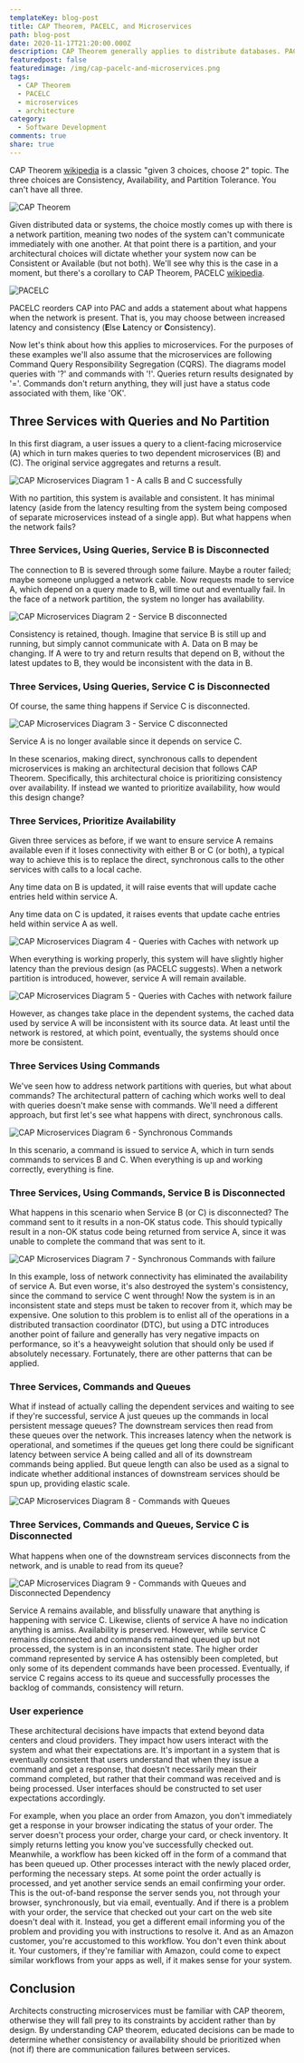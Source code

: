 ```yaml
---
templateKey: blog-post
title: CAP Theorem, PACELC, and Microservices
path: blog-post
date: 2020-11-17T21:20:00.000Z
description: CAP Theorem generally applies to distribute databases. PACELC builds on CAP and describes system behavior when no network partition exists. Both of these can be applied in the context of microservices.
featuredpost: false
featuredimage: /img/cap-pacelc-and-microservices.png
tags:
  - CAP Theorem
  - PACELC
  - microservices
  - architecture
category:
  - Software Development
comments: true
share: true
---
```


CAP Theorem [wikipedia](https://en.wikipedia.org/wiki/CAP_theorem) is a classic "given 3 choices, choose 2" topic. The three choices are Consistency, Availability, and Partition Tolerance. You can't have all three.

![CAP Theorem](/img/cap-theorem.png)

Given distributed data or systems, the choice mostly comes up with there is a network partition, meaning two nodes of the system can't communicate immediately with one another. At that point there is a partition, and your architectural choices will dictate whether your system now can be Consistent or Available (but not both). We'll see why this is the case in a moment, but there's a corollary to CAP Theorem, PACELC [wikipedia](https://en.wikipedia.org/wiki/PACELC_theorem).

![PACELC](/img/pacelc.png)

PACELC reorders CAP into PAC and adds a statement about what happens when the network is present. That is, you may choose between increased latency and consistency (**E**lse **L**atency or **C**onsistency).

Now let's think about how this applies to microservices. For the purposes of these examples we'll also assume that the microservices are following Command Query Responsibility Segregation (CQRS). The diagrams model queries with '?' and commands with '!'. Queries return results designated by '='. Commands don't return anything, they will just have a status code associated with them, like 'OK'.

## Three Services with Queries and No Partition

In this first diagram, a user issues a query to a client-facing microservice (A) which in turn makes queries to two dependent microservices (B) and (C). The original service aggregates and returns a result.

![CAP Microservices Diagram 1 - A calls B and C successfully](/img/cap-microservices-01.png)

With no partition, this system is available and consistent. It has minimal latency (aside from the latency resulting from the system being composed of separate microservices instead of a single app). But what happens when the network fails?

### Three Services, Using Queries, Service B is Disconnected

The connection to B is severed through some failure. Maybe a router failed; maybe someone unplugged a network cable. Now requests made to service A, which depend on a query made to B, will time out and eventually fail. In the face of a network partition, the system no longer has availability.

![CAP Microservices Diagram 2 - Service B disconnected](/img/cap-microservices-02.png)

Consistency is retained, though. Imagine that service B is still up and running, but simply cannot communicate with A. Data on B may be changing. If A were to try and return results that depend on B, without the latest updates to B, they would be inconsistent with the data in B.

### Three Services, Using Queries, Service C is Disconnected

Of course, the same thing happens if Service C is disconnected.

![CAP Microservices Diagram 3 - Service C disconnected](/img/cap-microservices-03.png)

Service A is no longer available since it depends on service C.

In these scenarios, making direct, synchronous calls to dependent microservices is making an architectural decision that follows CAP Theorem. Specifically, this architectural choice is prioritizing consistency over availability. If instead we wanted to prioritize availability, how would this design change?

### Three Services, Prioritize Availability

Given three services as before, if we want to ensure service A remains available even if it loses connectivity with either B or C (or both), a typical way to achieve this is to replace the direct, synchronous calls to the other services with calls to a local cache.

Any time data on B is updated, it will raise events that will update cache entries held within service A.

Any time data on C is updated, it raises events that update cache entries held within service A as well.

![CAP Microservices Diagram 4 - Queries with Caches with network up](/img/cap-microservices-04.png)

When everything is working properly, this system will have slightly higher latency than the previous design (as PACELC suggests). When a network partition is introduced, however, service A will remain available.

![CAP Microservices Diagram 5 - Queries with Caches with network failure](/img/cap-microservices-05.png)

However, as changes take place in the dependent systems, the cached data used by service A will be inconsistent with its source data. At least until the network is restored, at which point, eventually, the systems should once more be consistent.

### Three Services Using Commands

We've seen how to address network partitions with queries, but what about commands? The architectural pattern of caching which works well to deal with queries doesn't make sense with commands. We'll need a different approach, but first let's see what happens with direct, synchronous calls.

![CAP Microservices Diagram 6 - Synchronous Commands](/img/cap-microservices-06.png)

In this scenario, a command is issued to service A, which in turn sends commands to services B and C. When everything is up and working correctly, everything is fine.

### Three Services, Using Commands, Service B is Disconnected

What happens in this scenario when Service B (or C) is disconnected? The command sent to it results in a non-OK status code. This should typically result in a non-OK status code being returned from service A, since it was unable to complete the command that was sent to it.

![CAP Microservices Diagram 7 - Synchronous Commands with failure](/img/cap-microservices-07.png)

In this example, loss of network connectivity has eliminated the availability of service A. But even worse, it's also destroyed the system's consistency, since the command to service C went through! Now the system is in an inconsistent state and steps must be taken to recover from it, which may be expensive. One solution to this problem is to enlist all of the operations in a distributed transaction coordinator (DTC), but using a DTC introduces another point of failure and generally has very negative impacts on performance, so it's a heavyweight solution that should only be used if absolutely necessary. Fortunately, there are other patterns that can be applied.

### Three Services, Commands and Queues

What if instead of actually calling the dependent services and waiting to see if they're successful, service A just queues up the commands in local persistent message queues? The downstream services then read from these queues over the network. This increases latency when the network is operational, and sometimes if the queues get long there could be significant latency between service A being called and all of its downstream commands being applied. But queue length can also be used as a signal to indicate whether additional instances of downstream services should be spun up, providing elastic scale.

![CAP Microservices Diagram 8 - Commands with Queues](/img/cap-microservices-08.png)

### Three Services, Commands and Queues, Service C is Disconnected

What happens when one of the downstream services disconnects from the network, and is unable to read from its queue?

![CAP Microservices Diagram 9 - Commands with Queues and Disconnected Dependency](/img/cap-microservices-09.png)

Service A remains available, and blissfully unaware that anything is happening with service C. Likewise, clients of service A have no indication anything is amiss. Availability is preserved. However, while service C remains disconnected and commands remained queued up but not processed, the system is in an inconsistent state. The higher order command represented by service A has ostensibly been completed, but only some of its dependent commands have been processed. Eventually, if service C regains access to its queue and successfully processes the backlog of commands, consistency will return.

### User experience

These architectural decisions have impacts that extend beyond data centers and cloud providers. They impact how users interact with the system and what their expectations are. It's important in a system that is eventually consistent that users understand that when they issue a command and get a response, that doesn't necessarily mean their command completed, but rather that their command was received and is being processed. User interfaces should be constructed to set user expectations accordingly.

For example, when you place an order from Amazon, you don't immediately get a response in your browser indicating the status of your order. The server doesn't process your order, charge your card, or check inventory. It simply returns letting you know you've successfully checked out. Meanwhile, a workflow has been kicked off in the form of a command that has been queued up. Other processes interact with the newly placed order, performing the necessary steps. At some point the order actually is processed, and yet another service sends an email confirming your order. This is the out-of-band response the server sends you, not through your browser, synchronously, but via email, eventually. And if there is a problem with your order, the service that checked out your cart on the web site doesn't deal with it. Instead, you get a different email informing you of the problem and providing you with instructions to resolve it. And as an Amazon customer, you're accustomed to this workflow. You don't even think about it. Your customers, if they're familiar with Amazon, could come to expect similar workflows from your apps as well, if it makes sense for your system.

## Conclusion

Architects constructing microservices must be familiar with CAP theorem, otherwise they will fall prey to its constraints by accident rather than by design. By understanding CAP theorem, educated decisions can be made to determine whether consistency or availability should be prioritized when (not if) there are communication failures between services.

